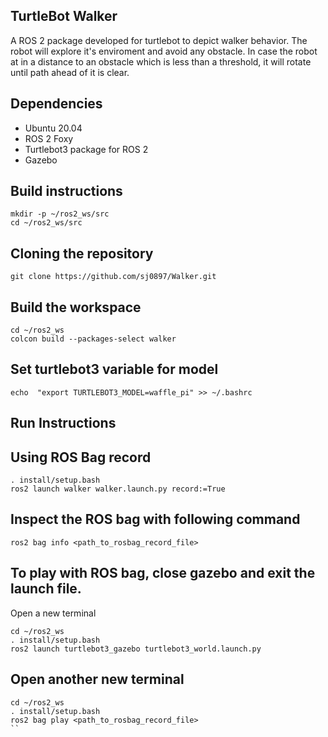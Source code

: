## TurtleBot Walker

A ROS 2 package developed for turtlebot to depict walker behavior. The robot will explore it's enviroment and avoid any obstacle. In case the robot at in a distance to an obstacle which is less than a threshold, it will rotate until path ahead of it is clear.


## Dependencies
<ul>
<li> Ubuntu 20.04 </li>
<li> ROS 2 Foxy </li>
<li> Turtlebot3 package for ROS 2 </li>
<li> Gazebo </li>
</ul>

## Build instructions
```
mkdir -p ~/ros2_ws/src
cd ~/ros2_ws/src
```

## Cloning the repository
```
git clone https://github.com/sj0897/Walker.git
```

## Build the workspace
```
cd ~/ros2_ws
colcon build --packages-select walker
```

## Set turtlebot3 variable for model
```
echo  "export TURTLEBOT3_MODEL=waffle_pi" >> ~/.bashrc
```

## Run Instructions

## Using ROS Bag record
```
. install/setup.bash
ros2 launch walker walker.launch.py record:=True
  ```

## Inspect the ROS bag with following command
```
ros2 bag info <path_to_rosbag_record_file>
```

## To play with ROS bag, close gazebo and exit the launch file. 
Open a new terminal
```
cd ~/ros2_ws
. install/setup.bash
ros2 launch turtlebot3_gazebo turtlebot3_world.launch.py
```

## Open another new terminal
```
cd ~/ros2_ws
. install/setup.bash
ros2 bag play <path_to_rosbag_record_file>
``